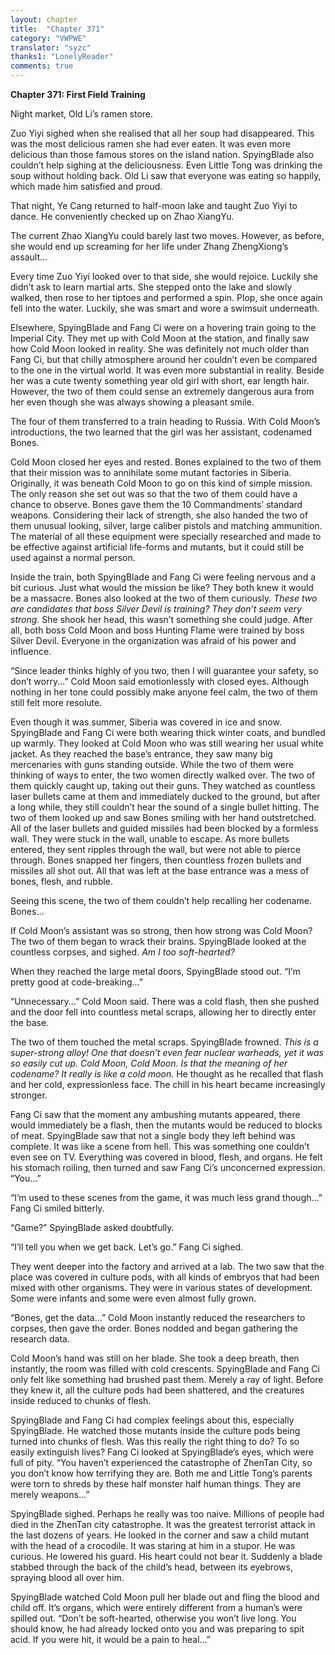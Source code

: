```yaml
---
layout: chapter
title:  "Chapter 371"
category: "VWPWE"
translator: "syzc"
thanks1: "LonelyReader"
comments: true
---
```


**Chapter 371: First Field Training**

Night market, Old Li’s ramen store.

Zuo Yiyi sighed when she realised that all her soup had disappeared. This was the most delicious ramen she had ever eaten. It was even more delicious than those famous stores on the island nation. SpyingBlade also couldn’t help sighing at the deliciousness. Even Little Tong was drinking the soup without holding back. Old Li saw that everyone was eating so happily, which made him satisfied and proud.

That night, Ye Cang returned to half-moon lake and taught Zuo Yiyi to dance. He conveniently checked up on Zhao XiangYu.

The current Zhao XiangYu could barely last two moves. However, as before, she would end up screaming for her life under Zhang ZhengXiong’s assault...

Every time Zuo Yiyi looked over to that side, she would rejoice. Luckily she didn’t ask to learn martial arts. She stepped onto the lake and slowly walked, then rose to her tiptoes and performed a spin. Plop, she once again fell into the water. Luckily, she was smart and wore a swimsuit underneath.

Elsewhere, SpyingBlade and Fang Ci were on a hovering train going to the Imperial City. They met up with Cold Moon at the station, and finally saw how Cold Moon looked in reality. She was definitely not much older than Fang Ci, but that chilly atmosphere around her couldn’t even be compared to the one in the virtual world. It was even more substantial in reality. Beside her was a cute twenty something year old girl with short, ear length hair. However, the two of them could sense an extremely dangerous aura from her even though she was always showing a pleasant smile.

The four of them transferred to a train heading to Russia. With Cold Moon’s introductions, the two learned that the girl was her assistant, codenamed Bones.

Cold Moon closed her eyes and rested. Bones explained to the two of them that their mission was to annihilate some mutant factories in Siberia. Originally, it was beneath Cold Moon to go on this kind of simple mission. The only reason she set out was so that the two of them could have a chance to observe. Bones gave them the 10 Commandments’ standard weapons. Considering their lack of strength, she also handed the two of them unusual looking, silver, large caliber pistols and matching ammunition. The material of all these equipment were specially researched and made to be effective against artificial life-forms and mutants, but it could still be used against a normal person.

Inside the train, both SpyingBlade and Fang Ci were feeling nervous and a bit curious. Just what would the mission be like? They both knew it would be a massacre. Bones also looked at the two of them curiously. *These two are candidates that boss Silver Devil is training? They don’t seem very strong.* She shook her head, this wasn’t something she could judge. After all, both boss Cold Moon and boss Hunting Flame were trained by boss Silver Devil. Everyone in the organization was afraid of his power and influence.

“Since leader thinks highly of you two, then I will guarantee your safety, so don’t worry...” Cold Moon said emotionlessly with closed eyes. Although nothing in her tone could possibly make anyone feel calm, the two of them still felt more resolute.

Even though it was summer, Siberia was covered in ice and snow. SpyingBlade and Fang Ci were both wearing thick winter coats, and bundled up warmly. They looked at Cold Moon who was still wearing her usual white jacket. As they reached the base’s entrance, they saw many big mercenaries with guns standing outside. While the two of them were thinking of ways to enter, the two women directly walked over. The two of them quickly caught up, taking out their guns. They watched as countless laser bullets came at them and immediately ducked to the ground, but after a long while, they still couldn’t hear the sound of a single bullet hitting. The two of them looked up and saw Bones smiling with her hand outstretched. All of the laser bullets and guided missiles had been blocked by a formless wall. They were stuck in the wall, unable to escape. As more bullets entered, they sent ripples through the wall, but were not able to pierce through. Bones snapped her fingers, then countless frozen bullets and missiles all shot out. All that was left at the base entrance was a mess of bones, flesh, and rubble. 

Seeing this scene, the two of them couldn’t help recalling her codename. Bones...

If Cold Moon’s assistant was so strong, then how strong was Cold Moon? The two of them began to wrack their brains. SpyingBlade looked at the countless corpses, and sighed. *Am I too soft-hearted?*

When they reached the large metal doors, SpyingBlade stood out. “I’m pretty good at code-breaking...”

“Unnecessary...” Cold Moon said. There was a cold flash, then she pushed and the door fell into countless metal scraps, allowing her to directly enter the base.

The two of them touched the metal scraps. SpyingBlade frowned. *This is a super-strong alloy! One that doesn’t even fear nuclear warheads, yet it was so easily cut up. Cold Moon, Cold Moon. Is that the meaning of her codename? It really is like a cold moon.* He thought as he recalled that flash and her cold, expressionless face. The chill in his heart became increasingly stronger.

Fang Ci saw that the moment any ambushing mutants appeared, there would immediately be a flash, then the mutants would be reduced to blocks of meat. SpyingBlade saw that not a single body they left behind was complete. It was like a scene from hell. This was something one couldn’t even see on TV. Everything was covered in blood, flesh, and organs. He felt his stomach roiling, then turned and saw Fang Ci’s unconcerned expression. “You...”

“I’m used to these scenes from the game, it was much less grand though...” Fang Ci smiled bitterly.

“Game?” SpyingBlade asked doubtfully.

“I’ll tell you when we get back. Let’s go.” Fang Ci sighed.

They went deeper into the factory and arrived at a lab. The two saw that the place was covered in culture pods, with all kinds of embryos that had been mixed with other organisms. They were in various states of development. Some were infants and some were even almost fully grown.

“Bones, get the data...” Cold Moon instantly reduced the researchers to corpses, then gave the order. Bones nodded and began gathering the research data.

Cold Moon’s hand was still on her blade. She took a deep breath, then instantly, the room was filled with cold crescents. SpyingBlade and Fang Ci only felt like something had brushed past them. Merely a ray of light. Before they knew it, all the culture pods had been shattered, and the creatures inside reduced to chunks of flesh.

SpyingBlade and Fang Ci had complex feelings about this, especially SpyingBlade. He watched those mutants inside the culture pods being turned into chunks of flesh. Was this really the right thing to do? To so easily extinguish lives? Fang Ci looked at SpyingBlade’s eyes, which were full of pity. “You haven’t experienced the catastrophe of ZhenTan City, so you don’t know how terrifying they are. Both me and Little Tong’s parents were torn to shreds by these half monster half human things. They are merely weapons...”

SpyingBlade sighed. Perhaps he really was too naive. Millions of people had died in the ZhenTan city catastrophe. It was the greatest terrorist attack in the last dozens of years. He looked in the corner and saw a child mutant with the head of a crocodile. It was staring at him in a stupor. He was curious. He lowered his guard. His heart could not bear it. Suddenly a blade stabbed through the back of the child’s head, between its eyebrows, spraying blood all over him.

SpyingBlade watched Cold Moon pull her blade out and fling the blood and child off. It’s organs, which were entirely different from a human’s were spilled out. “Don’t be soft-hearted, otherwise you won’t live long. You should know, he had already locked onto you and was preparing to spit acid. If you were hit, it would be a pain to heal...”
